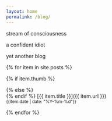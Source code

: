 ```yaml
---
layout: home
permalink: /blog/
---
```

<div class="boxes">

<div class="box box2" markdown="1">

stream of consciousness

a confident idiot

yet another blog

</div>

{% for item in site.posts %}

{% if item.thumb %}
<div class="box altbox" style="background: url('{{item.thumb}}') no-repeat center/cover;" markdown="1">
{% else %}
<div class="box altbox" markdown="1">
{% endif %}
[{{ item.title }}]({{ item.url }})
<br>
<small>{{item.date | date: "%Y-%m-%d"}}</small>
</div>

{% endfor %}

</div>
